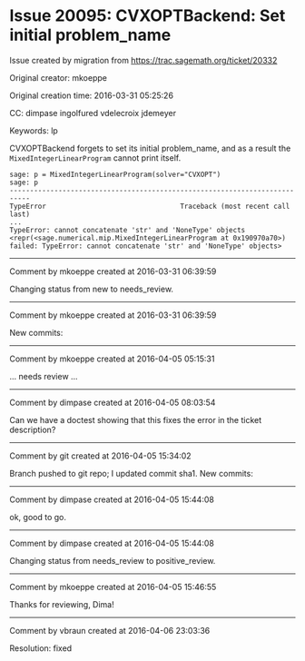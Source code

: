# Issue 20095: CVXOPTBackend: Set initial problem_name

Issue created by migration from https://trac.sagemath.org/ticket/20332

Original creator: mkoeppe

Original creation time: 2016-03-31 05:25:26

CC:  dimpase ingolfured vdelecroix jdemeyer

Keywords: lp

CVXOPTBackend forgets to set its initial problem_name, and as a result the `MixedIntegerLinearProgram` cannot print itself.

```
sage: p = MixedIntegerLinearProgram(solver="CVXOPT")
sage: p
---------------------------------------------------------------------------
TypeError                                 Traceback (most recent call last)
...
TypeError: cannot concatenate 'str' and 'NoneType' objects
<repr(<sage.numerical.mip.MixedIntegerLinearProgram at 0x190970a70>) failed: TypeError: cannot concatenate 'str' and 'NoneType' objects>
```



---

Comment by mkoeppe created at 2016-03-31 06:39:59

Changing status from new to needs_review.


---

Comment by mkoeppe created at 2016-03-31 06:39:59

New commits:


---

Comment by mkoeppe created at 2016-04-05 05:15:31

... needs review ...


---

Comment by dimpase created at 2016-04-05 08:03:54

Can we have a doctest showing that this fixes the error in the ticket description?


---

Comment by git created at 2016-04-05 15:34:02

Branch pushed to git repo; I updated commit sha1. New commits:


---

Comment by dimpase created at 2016-04-05 15:44:08

ok, good to go.


---

Comment by dimpase created at 2016-04-05 15:44:08

Changing status from needs_review to positive_review.


---

Comment by mkoeppe created at 2016-04-05 15:46:55

Thanks for reviewing, Dima!


---

Comment by vbraun created at 2016-04-06 23:03:36

Resolution: fixed
